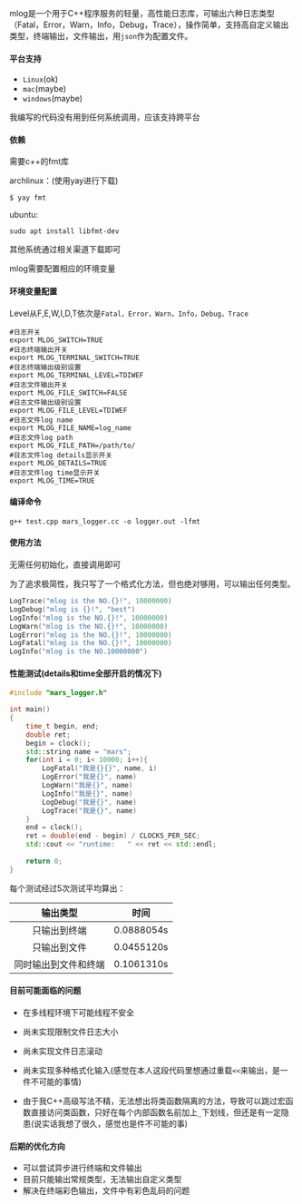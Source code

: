 mlog是一个用于C++程序服务的轻量，高性能日志库，可输出六种日志类型（Fatal，Error，Warn，Info，Debug，Trace），操作简单，支持高自定义输出类型，终端输出，文件输出，用`json`作为配置文件。



#### 平台支持

* `Linux`(ok)
* `mac`(maybe)
* `windows`(maybe)

我编写的代码没有用到任何系统调用，应该支持跨平台



#### 依赖

需要c++的fmt库

archlinux：(使用yay进行下载)

```
$ yay fmt
```

ubuntu:

```
sudo apt install libfmt-dev
```



其他系统通过相关渠道下载即可

mlog需要配置相应的环境变量

#### 环境变量配置

Level从F,E,W,I,D,T依次是`Fatal，Error，Warn，Info，Debug，Trace`

```
#日志开关
export MLOG_SWITCH=TRUE
#日志终端输出开关
export MLOG_TERMINAL_SWITCH=TRUE
#日志终端输出级别设置
export MLOG_TERMINAL_LEVEL=TDIWEF
#日志文件输出开关
export MLOG_FILE_SWITCH=FALSE
#日志文件输出级别设置
export MLOG_FILE_LEVEL=TDIWEF
#日志文件log name
export MLOG_FILE_NAME=log_name
#日志文件log path
export MLOG_FILE_PATH=/path/to/
#日志文件log details显示开关
export MLOG_DETAILS=TRUE
#日志文件log time显示开关
export MLOG_TIME=TRUE
```



#### 编译命令

```
g++ test.cpp mars_logger.cc -o logger.out -lfmt
```



#### 使用方法

无需任何初始化，直接调用即可

为了追求极简性，我只写了一个格式化方法，但也绝对够用，可以输出任何类型。

```c++
LogTrace("mlog is the NO.{}!", 10000000)
LogDebug("mlog is {}!", "best")
LogInfo("mlog is the NO.{}!", 10000000)
LogWarn("mlog is the NO.{}!", 10000000)
LogError("mlog is the NO.{}!", 10000000)
LogFatal("mlog is the NO.{}!", 10000000)
LogInfo("mlog is the NO.10000000")
```



#### 性能测试(details和time全部开启的情况下)

```c++
#include "mars_logger.h"

int main()
{
    time_t begin, end;
    double ret;
    begin = clock();
    std::string name = "mars";
    for(int i = 0; i< 10000; i++){
        LogFatal("我是{}{}", name, i)
        LogError("我是{}", name)
        LogWarn("我是{}", name)
        LogInfo("我是{}", name)
        LogDebug("我是{}", name)
        LogTrace("我是{}", name)
    }
    end = clock();
    ret = double(end - begin) / CLOCKS_PER_SEC;
    std::cout << "runtime:   " << ret << std::endl;
    
    return 0;
}
```

每个测试经过5次测试平均算出：

|       输出类型       | 时间       |
| :------------------: | ---------- |
|     只输出到终端     | 0.0888054s |
|     只输出到文件     | 0.0455120s |
| 同时输出到文件和终端 | 0.1061310s |



#### 目前可能面临的问题

- 在多线程环境下可能线程不安全

- 尚未实现限制文件日志大小

- 尚未实现文件日志滚动

- 尚未实现多种格式化输入(感觉在本人这段代码里想通过重载`<<`来输出，是一件不可能的事情)

- 由于我C++高级写法不精，无法想出将类函数隔离的方法，导致可以跳过宏函数直接访问类函数，只好在每个内部函数名前加上`_`下划线，但还是有一定隐患(说实话我想了很久，感觉也是件不可能的事)

  

#### 后期的优化方向

- 可以尝试异步进行终端和文件输出
- 目前只能输出常规类型，无法输出自定义类型
- 解决在终端彩色输出，文件中有彩色乱码的问题
